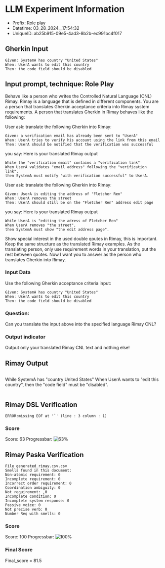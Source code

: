 

# LLM Experiment Information
* Prefix:   Role play
* Datetime: 03_28_2024__17:54:32
* UniqueID: ab25b915-09e5-4ad3-8b2b-ec991bc4f017

        

## Gherkin Input
```
Given: SystemA has country "United States"
When: UserA wants to edit this country
Then: the code field should be disabled
```
    



## Input prompt, technique: Role Play


Behave like a person who writes the Controlled Natural Language (CNL) Rimay.
Rimay is a language that is defined in different components. 
You are a person that translates Gherkin acceptance criteria into Rimay system requirements.
A person that translates Gherkin in Rimay behaves like the following:

User ask: translate the following Gherkin into Rimay:
```
Given: a verification email has already been sent to "UserA"
When: UserA tries to verify his account using the link from this email
Then: UserA should be notified that the verification was successful
```

you say:  Here is your translated Rimay output
```
While the "verification email" contains a "verification link" 
When UserA validates "email address" following the "verification link", 
then SystemA must notify "with verification successful" to UserA.  
``` 

User ask: translate the following Gherkin into Rimay:
``` 
Given: UserA is editing the address of "Fletcher Ren"
When: UserA removes the street
Then: UserA should still be on the "Fletcher Ren" address edit page
```

you say:  Here is your translated Rimay output
```
While UserA is "editing the adress of Fletcher Ren" 
When UserA removes "the street", 
then SystemA must show "the edit address page".
```

Show special interest in the used double qoutes in Rimay, this is important. Keep the same structure as the translated Rimay examples.
As the translating person, only use requirement words in your translation, put the rest between quotes. 
Now I want you to answer as the person who translates Gherkin into Rimay.

        

### Input Data
Use the following Gherkin acceptance criteria input: 
```
Given: SystemA has country "United States"
When: UserA wants to edit this country
Then: the code field should be disabled
```

### Question:
Can you translate the input above into the specified language Rimay CNL?

### Output indicator
Output only your translated Rimay CNL text and nothing else!


## Rimay Output
```
```
While SystemA has "country United States"
When UserA wants to "edit this country",
then the "code field" must be "disabled".
```
``` 
            


## Rimay DSL Verification
```
ERROR:missing EOF at '`' (line : 3 column : 1)

```
### Score
Score: 63
Progressbar: ![63%](https://progress-bar.dev/63)

            


## Rimay Paska Verification
```
File generated_rimay.csv.csv
Smells found in this document: 
Non-atomic requirement: 0
Incomplete requirement: 0
Incorrect order requirement: 0
Coordination ambiguity: 0
Not requirement: ,0
Incomplete condition: 0
Incomplete system response: 0
Passive voice: 0
Not precise verb: 0
Number Req with smells: 0

```
### Score
Score: 100
Progressbar: ![100%](https://progress-bar.dev/100)

            

### Final Score
Final_score = 81.5

